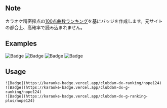 ## Note
カラオケ精密採点の[100点曲数ランキング](https://clubdam.info/repranking)を基にバッジを作成します。元サイトの都合上、高確率で読み込まれません。

## Examples
![Badge](https://karaoke-badge.vercel.app/clubdam-dx-g-ranking-plus/nope124)
![Badge](https://karaoke-badge.vercel.app/clubdam-dx-ranking/ganmolt)
![Badge](https://karaoke-badge.vercel.app/clubdam-dx-g-ranking-plus/ganmolt)
![Badge](https://karaoke-badge.vercel.app/clubdam-dx-ranking/中の人)

## Usage
```
![Badge](https://karaoke-badge.vercel.app/clubdam-dx-ranking/nope124)
![Badge](https://karaoke-badge.vercel.app/clubdam-dx-g-ranking/nope124)
![Badge](https://karaoke-badge.vercel.app/clubdam-dx-g-ranking-plus/nope124)
```
